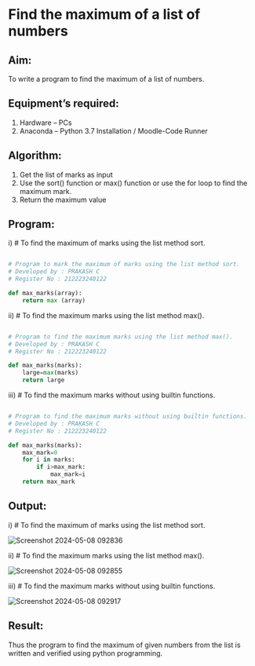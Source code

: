 # Find the maximum of a list of numbers
## Aim:
To write a program to find the maximum of a list of numbers.
## Equipment’s required:
1.	Hardware – PCs
2.	Anaconda – Python 3.7 Installation / Moodle-Code Runner
## Algorithm:
1.	Get the list of marks as input
2.	Use the sort() function or max() function or use the for loop to find the maximum mark.
3.	Return the maximum value
## Program:

i)	# To find the maximum of marks using the list method sort.
```Python

# Program to mark the maximum of marks using the list method sort.
# Developed by : PRAKASH C
# Register No : 212223240122

def max_marks(array):
    return max (array)

```

ii)	# To find the maximum marks using the list method max().
```Python

# Program to find the maximum marks using the list method max().
# Developed by : PRAKASH C
# Register No : 212223240122

def max_marks(marks):
    large=max(marks)
    return large

```

iii) # To find the maximum marks without using builtin functions.
```Python

# Program to find the maximum marks without using builtin functions.
# Developed by : PRAKASH C
# Register No : 212223240122

def max_marks(marks):
    max_mark=0
    for i in marks:
        if i>max_mark:
            max_mark=i
    return max_mark

```



## Output:


i) # To find the maximum of marks using the list method sort.

![Screenshot 2024-05-08 092836](https://github.com/Prakash-Chandran/FindMaximum/assets/147120899/2cb803b0-b422-44d8-8d87-7dd93f71b28b)


ii) # To find the maximum marks using the list method max().

![Screenshot 2024-05-08 092855](https://github.com/Prakash-Chandran/FindMaximum/assets/147120899/e768f80a-0b03-48c3-9a35-a8e9cae167de)



iii) # To find the maximum marks without using builtin functions.

![Screenshot 2024-05-08 092917](https://github.com/Prakash-Chandran/FindMaximum/assets/147120899/8d75d5de-8f4d-4d45-9946-2e00473bc695)



## Result:
Thus the program to find the maximum of given numbers from the list is written and verified using python programming.
